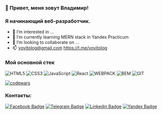 ### 👋 Привет, меня зовут Владимир!
### Я начинающий веб-разработчик.
- 👀 I’m interested in ...
- 🌱 I’m currently learning MERN stack in Yandex Practicum
- 💞️ I’m looking to collaborate on ...
- 📫 vovitolog@gmail.com https://t.me/vovitolog

### Мой основной стек
![HTML5](https://img.shields.io/badge/-HTML5-141130?style=flat-square&logo=HTML5)
![CSS3](https://img.shields.io/badge/-CSS3-141130?style=flat-square&logo=CSS3&logoColor=009900)
![JavaScript](https://img.shields.io/badge/-JavaScript-141130?style=flat-square&logo=JavaScript)
![React](https://img.shields.io/badge/-React-141130?style=flat-square&logo=React)
![WEBPACK](https://img.shields.io/badge/-WebPack-141130?style=flat-square&logo=WEBPACK)
![BEM](https://img.shields.io/badge/-BEM-141130?style=flat-square&logo=BEM)
![GIT](https://img.shields.io/badge/-git-141130?style=flat-square&logo=git)

[![codewars](https://www.codewars.com/users/vovitolog/badges/small)](https://www.codewars.com/users/vovitolog) 
### Контакты:
[![Facebook Badge](https://img.shields.io/badge/vovitolog-facebook?style=flat&color=00ABEC&logoColor=white&logo=facebook)](https://www.facebook.com/mindwrk "Connect on FaceBook")
[![Telegram Badge](https://img.shields.io/badge/@vovitolog-telegram?style=flat&color=2AA7DA&logoColor=white&logo=telegram)](https://t.me/vovitolog "Contact on Telegram")
[![Linkedin Badge](https://img.shields.io/badge/%40vladimir-linkedin?style=flat&color=0077b5&logoColor=white&logo=linkedin)](https://www.linkedin.com/in/vovitolog/ "Connect on LinkedIn")
[![Yandex Badge](https://img.shields.io/badge/vovitolog@yandex.ru-email?style=flat&color=C5211E&logoColor=white&logo=Mail.Ru)](mailto:vovitolog@yandex.ru "Email me")
<!---
vovitolog/vovitolog is a ✨ special ✨ repository because its `README.md` (this file) appears on your GitHub profile.
You can click the Preview link to take a look at your changes.
--->

